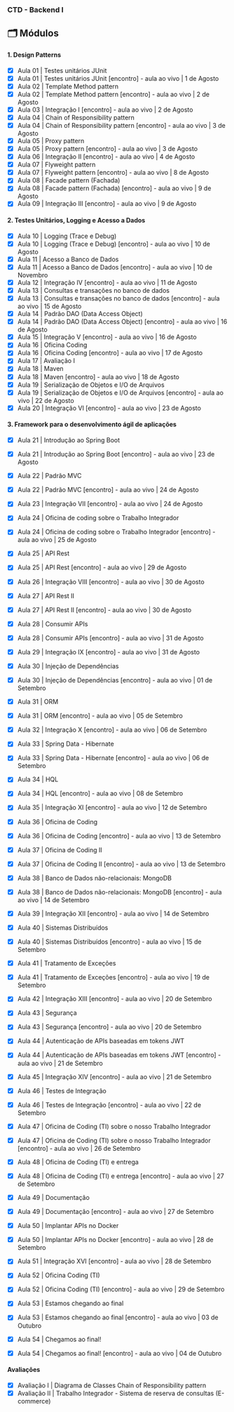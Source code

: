### CTD - Backend I

## 🗂 Módulos

#### 1. Design Patterns

- [x] Aula 01 | Testes unitários JUnit
- [x] Aula 01 | Testes unitários JUnit [encontro] - aula ao vivo | 1 de Agosto
- [x] Aula 02 | Template Method pattern
- [x] Aula 02 | Template Method pattern [encontro] - aula ao vivo | 2 de Agosto
- [x] Aula 03 | Integração I [encontro] - aula ao vivo | 2 de Agosto
- [x] Aula 04 | Chain of Responsibility pattern
- [x] Aula 04 | Chain of Responsibility pattern [encontro] - aula ao vivo | 3 de Agosto
- [x] Aula 05 | Proxy pattern
- [x] Aula 05 | Proxy pattern [encontro] - aula ao vivo | 3 de Agosto
- [x] Aula 06 | Integração II [encontro] - aula ao vivo | 4 de Agosto
- [x] Aula 07 | Flyweight pattern
- [x] Aula 07 | Flyweight pattern [encontro] - aula ao vivo | 8 de Agosto
- [x] Aula 08 | Facade pattern (Fachada)
- [x] Aula 08 | Facade pattern (Fachada) [encontro] - aula ao vivo | 9 de Agosto
- [x] Aula 09 | Integração III [encontro] - aula ao vivo | 9 de Agosto

#### 2. Testes Unitários, Logging e Acesso a Dados

- [x] Aula 10 | Logging (Trace e Debug)
- [x] Aula 10 | Logging (Trace e Debug) [encontro] - aula ao vivo | 10 de Agosto
- [x] Aula 11 | Acesso a Banco de Dados
- [x] Aula 11 | Acesso a Banco de Dados [encontro] - aula ao vivo | 10 de Novembro
- [x] Aula 12 | Integração IV [encontro] - aula ao vivo | 11 de Agosto
- [x] Aula 13 | Consultas e transações no banco de dados
- [x] Aula 13 | Consultas e transações no banco de dados [encontro] - aula ao vivo | 15 de Agosto
- [x] Aula 14 | Padrão DAO (Data Access Object)
- [x] Aula 14 | Padrão DAO (Data Access Object) [encontro] - aula ao vivo | 16 de Agosto
- [x] Aula 15 | Integração V [encontro] - aula ao vivo | 16 de Agosto
- [x] Aula 16 | Oficina Coding
- [x] Aula 16 | Oficina Coding [encontro] - aula ao vivo | 17 de Agosto
- [x] Aula 17 | Avaliação I
- [x] Aula 18 | Maven
- [x] Aula 18 | Maven [encontro] - aula ao vivo | 18 de Agosto
- [x] Aula 19 | Serialização de Objetos e I/O de Arquivos
- [x] Aula 19 | Serialização de Objetos e I/O de Arquivos [encontro] - aula ao vivo | 22 de Agosto
- [x] Aula 20 | Integração VI [encontro] - aula ao vivo | 23 de Agosto

#### 3. Framework para o desenvolvimento ágil de aplicações

- [x] Aula 21 | Introdução ao Spring Boot
- [x] Aula 21 | Introdução ao Spring Boot [encontro] - aula ao vivo | 23 de Agosto
- [x] Aula 22 | Padrão MVC
- [x] Aula 22 | Padrão MVC [encontro] - aula ao vivo | 24 de Agosto
- [x] Aula 23 | Integração VII [encontro] - aula ao vivo | 24 de Agosto
- [x] Aula 24 | Oficina de coding sobre o Trabalho Integrador
- [x] Aula 24 | Oficina de coding sobre o Trabalho Integrador [encontro] - aula ao vivo | 25 de Agosto
- [x] Aula 25 | API Rest
- [x] Aula 25 | API Rest [encontro] - aula ao vivo | 29 de Agosto
- [x] Aula 26 | Integração VIII [encontro] - aula ao vivo | 30 de Agosto
- [x] Aula 27 | API Rest II
- [x] Aula 27 | API Rest II [encontro] - aula ao vivo | 30 de Agosto
- [x] Aula 28 | Consumir APIs
- [x] Aula 28 | Consumir APIs [encontro] - aula ao vivo | 31 de Agosto
- [x] Aula 29 | Integração IX [encontro] - aula ao vivo | 31 de Agosto
- [x] Aula 30 | Injeção de Dependências
- [x] Aula 30 | Injeção de Dependências [encontro] - aula ao vivo | 01 de Setembro
- [x] Aula 31 | ORM
- [x] Aula 31 | ORM [encontro] - aula ao vivo | 05 de Setembro
- [x] Aula 32 | Integração X [encontro] - aula ao vivo | 06 de Setembro
- [x] Aula 33 | Spring Data - Hibernate
- [x] Aula 33 | Spring Data - Hibernate [encontro] - aula ao vivo | 06 de Setembro
- [x] Aula 34 | HQL
- [x] Aula 34 | HQL [encontro] - aula ao vivo | 08 de Setembro
- [x] Aula 35 | Integração XI [encontro] - aula ao vivo | 12 de Setembro
- [x] Aula 36 | Oficina de Coding
- [x] Aula 36 | Oficina de Coding [encontro] - aula ao vivo | 13 de Setembro
- [x] Aula 37 | Oficina de Coding II
- [x] Aula 37 | Oficina de Coding II [encontro] - aula ao vivo | 13 de Setembro
- [x] Aula 38 | Banco de Dados não-relacionais: MongoDB
- [x] Aula 38 | Banco de Dados não-relacionais: MongoDB [encontro] - aula ao vivo | 14 de Setembro
- [x] Aula 39 | Integração XII [encontro] - aula ao vivo | 14 de Setembro
- [x] Aula 40 | Sistemas Distribuídos
- [x] Aula 40 | Sistemas Distribuídos [encontro] - aula ao vivo | 15 de Setembro
- [x] Aula 41 | Tratamento de Exceções
- [x] Aula 41 | Tratamento de Exceções [encontro] - aula ao vivo | 19 de Setembro
- [x] Aula 42 | Integração XIII [encontro] - aula ao vivo | 20 de Setembro
- [x] Aula 43 | Segurança
- [x] Aula 43 | Segurança [encontro] - aula ao vivo | 20 de Setembro
- [x] Aula 44 | Autenticação de APIs baseadas em tokens JWT
- [x] Aula 44 | Autenticação de APIs baseadas em tokens JWT [encontro] - aula ao vivo | 21 de Setembro
- [x] Aula 45 | Integração XIV [encontro] - aula ao vivo | 21 de Setembro
- [x] Aula 46 | Testes de Integração
- [x] Aula 46 | Testes de Integração [encontro] - aula ao vivo | 22 de Setembro
- [x] Aula 47 | Oficina de Coding (TI) sobre o nosso Trabalho Integrador
- [x] Aula 47 | Oficina de Coding (TI) sobre o nosso Trabalho Integrador [encontro] - aula ao vivo | 26 de Setembro
- [x] Aula 48 | Oficina de Coding (TI) e entrega
- [x] Aula 48 | Oficina de Coding (TI) e entrega [encontro] - aula ao vivo | 27 de Setembro
- [x] Aula 49 | Documentação
- [x] Aula 49 | Documentação [encontro] - aula ao vivo | 27 de Setembro
- [x] Aula 50 | Implantar APIs no Docker
- [x] Aula 50 | Implantar APIs no Docker [encontro] - aula ao vivo | 28 de Setembro
- [x] Aula 51 | Integração XVI [encontro] - aula ao vivo | 28 de Setembro
- [x] Aula 52 | Oficina Coding (TI)
- [x] Aula 52 | Oficina Coding (TI) [encontro] - aula ao vivo | 29 de Setembro
- [x] Aula 53 | Estamos chegando ao final
- [x] Aula 53 | Estamos chegando ao final [encontro] - aula ao vivo | 03 de Outubro
- [x] Aula 54 | Chegamos ao final!
- [x] Aula 54 | Chegamos ao final! [encontro] - aula ao vivo | 04 de Outubro


#### Avaliações
- [x] Avaliação I  | Diagrama de Classes Chain of Responsibility pattern
- [x] Avaliação II | Trabalho Integrador - Sistema de reserva de consultas (E-commerce)